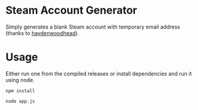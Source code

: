 # Steam Account Generator
Simply generates a blank Steam account with temporary email address (thanks to [haydenwoodhead](https://github.com/haydenwoodhead/burner.kiwi)).

# Usage
Either run one from the compiled releases or install dependencies
and run it using node.


```npm install```


```node app.js```

